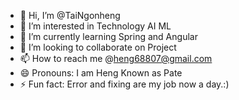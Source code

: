 - 👋 Hi, I’m @TaiNgonheng
- 👀 I’m interested in Technology AI ML
- 🌱 I’m currently learning Spring and Angular
- 💞️ I’m looking to collaborate on Project
- 📫 How to reach me @heng68807@gmail.com
- 😄 Pronouns: I am Heng Known as Pate
- ⚡ Fun fact: Error and fixing are my job now a day.:)

<!---
TaiNgonheng/TaiNgonheng is a ✨ special ✨ repository because its `README.md` (this file) appears on your GitHub profile.
You can click the Preview link to take a look at your changes.
--->
